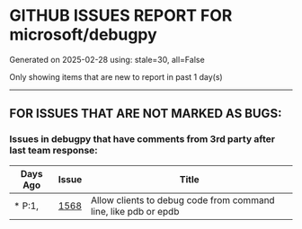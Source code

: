 
# GITHUB ISSUES REPORT FOR microsoft/debugpy


Generated on 2025-02-28 using: stale=30, all=False


Only showing items that are new to report in past 1 day(s)


---

## FOR ISSUES THAT ARE NOT MARKED AS BUGS:


### Issues in debugpy that have comments from 3rd party after last team response:

| Days Ago | Issue | Title |
| --- | --- | --- |
 | \* P:1,  |[1568](https://github.com/microsoft/debugpy/issues/1568 "Allow clients to debug code from command line, like pdb or epdb ")  |Allow clients to debug code from command line, like pdb or epdb  |




















